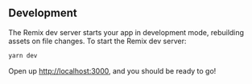 ## Development

The Remix dev server starts your app in development mode, rebuilding assets on file changes. To start the Remix dev server:

```sh
yarn dev
```

Open up [http://localhost:3000](http://localhost:3000), and you should be ready to go!
